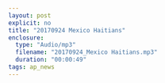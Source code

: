 ```yaml
---
layout: post
explicit: no
title: "20170924 Mexico Haitians"
enclosure:
  type: "Audio/mp3"
  filename: "20170924_Mexico Haitians.mp3"
  duration: "00:00:49"
tags: ap_news
---
```




